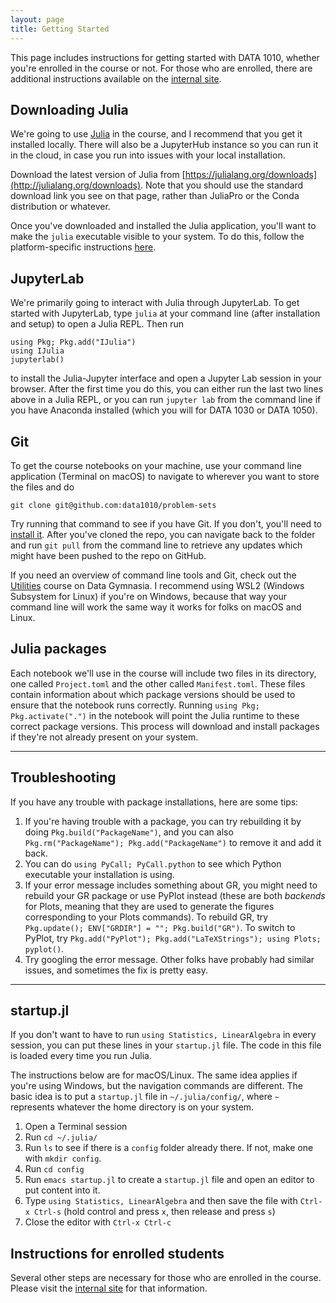 ```yaml
---
layout: page
title: Getting Started
---
```


This page includes instructions for getting started with DATA 1010, whether you're enrolled in the course or not. For those who are enrolled, there are additional instructions available on the [internal site](https://sites.google.com/view/data1010).

## Downloading Julia

We're going to use [Julia](https://julialang.org) in the course, and I recommend that you get it installed locally. There will also be a JupyterHub instance so you can run it in the cloud, in case you run into issues with your local installation.

Download the latest version of Julia from [https://julialang.org/downloads](http://julialang.org/downloads). Note that you should use the standard download link you see on that page, rather than JuliaPro or the Conda distribution or whatever.

Once you've downloaded and installed the Julia application, you'll want to make the `julia` executable visible to your system. To do this, follow the platform-specific instructions [here](https://julialang.org/downloads/platform/). 

## JupyterLab

We're primarily going to interact with Julia through JupyterLab. To get started with JupyterLab, type `julia` at your command line (after installation and setup) to open a Julia REPL. Then run

```
using Pkg; Pkg.add("IJulia")
using IJulia
jupyterlab()
```

to install the Julia-Jupyter interface and open a Jupyter Lab session in your browser. After the first time you do this, you can either run the last two lines above in a Julia REPL, or you can run `jupyter lab` from the command line if you have Anaconda installed (which you will for DATA 1030 or DATA 1050). 

## Git

To get the course notebooks on your machine, use your command line application (Terminal on macOS) to navigate to wherever you want to store the files and do  

```
git clone git@github.com:data1010/problem-sets
```

Try running that command to see if you have Git. If you don't, you'll need to [install it](https://git-scm.com/book/en/v2/Getting-Started-Installing-Git). After you've cloned the repo, you can navigate back to the folder and run `git pull` from the command line to retrieve any updates which might have been pushed to the repo on GitHub.

If you need an overview of command line tools and Git, check out the [Utilities](https://mathigon.org/course/data-science-utilities/introduction) course on Data Gymnasia. I recommend using WSL2 (Windows Subsystem for Linux) if you're on Windows, because that way your command line will work the same way it works for folks on macOS and Linux.

## Julia packages

Each notebook we'll use in the course will include two files in its directory, one called `Project.toml` and the other called `Manifest.toml`. These files contain information about which package versions should be used to ensure that the notebook runs correctly. Running `using Pkg; Pkg.activate(".")` in the notebook will point the Julia runtime to these correct package versions. This process will download and install packages if they're not already present on your system.

---

## Troubleshooting

If you have any trouble with package installations, here are some
tips: 

1. If you're having trouble with a package, you can try rebuilding
   it by doing `Pkg.build("PackageName")`, and you can also
   `Pkg.rm("PackageName"); Pkg.add("PackageName")` to remove it
   and add it back. 
1. You can do `using PyCall; PyCall.python` to see which Python executable your installation is using.
1. If your error message includes something about GR, you might need to rebuild your GR package or use PyPlot instead (these are both _backends_ for Plots, meaning that they are used to generate the figures corresponding to your Plots commands). To rebuild GR, try `Pkg.update(); ENV["GRDIR"] = ""; Pkg.build("GR")`. To switch to PyPlot, try `Pkg.add("PyPlot"); Pkg.add("LaTeXStrings"); using
   Plots; pyplot()`.
1. Try googling the error message. Other folks have probably had similar issues, and sometimes the fix is pretty easy. 

---

## startup.jl

If you don't want to have to run `using Statistics, LinearAlgebra` in
every session, you can put these lines in your `startup.jl` file. The
code in this file is loaded every time you run Julia. 

The instructions below are for macOS/Linux. The same idea applies if
you're using Windows, but the navigation commands are different. The
basic idea is to put a `startup.jl` file in `~/.julia/config/`, where
`~` represents whatever the home directory is on your system. 

1. Open a Terminal session 
2. Run `cd ~/.julia/`
3. Run `ls` to see if there is a `config` folder already there. If not, make one with `mkdir config`. 
4. Run `cd config`
5. Run `emacs startup.jl` to create a `startup.jl` file and open an editor to put content into it. 
6. Type `using Statistics, LinearAlgebra` and then save the file with `Ctrl-x Ctrl-s` (hold control and press `x`, then release and press `s`)
7. Close the editor with `Ctrl-x Ctrl-c`

## Instructions for enrolled students

Several other steps are necessary for those who are enrolled in the course. Please visit the [internal site](https://sites.google.com/view/data1010) for that information. 